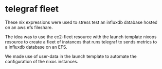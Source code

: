 # telegraf fleet

These nix expressions were used to stress test an influxdb database hosted on an aws efs fileshare.

The idea was to use the ec2-fleet resource with the launch template nixops resource to create a fleet of instances that runs telegraf to sends metrics to a influxdb database on an EFS.

We made use of user-data in the launch template to automate the configuration of the nixos instances.

